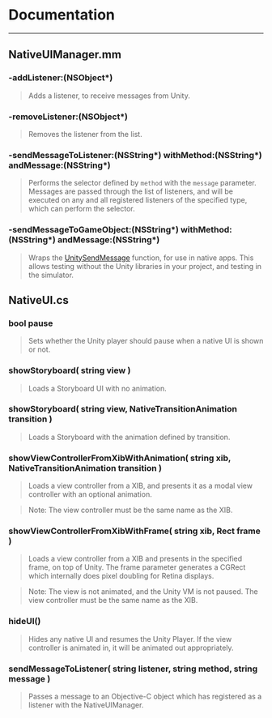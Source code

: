 Documentation
=============

***

NativeUIManager.mm
------------------

### -addListener:(NSObject*)

>Adds a listener, to receive messages from Unity.


### -removeListener:(NSObject*)

>Removes the listener from the list.


### -sendMessageToListener:(NSString*) withMethod:(NSString*) andMessage:(NSString*)

>Performs the selector defined by `method` with the `message` parameter. Messages are passed through the 
list of listeners, and will be executed on any and all registered listeners of the specified type, which 
can perform the selector. 


### -sendMessageToGameObject:(NSString*) withMethod:(NSString*) andMessage:(NSString*)

>Wraps the [UnitySendMessage](http://docs.unity3d.com/Documentation/Manual/PluginsForIOS.html) function, for use in 
native apps. This allows testing without the Unity libraries in your project, and testing in the simulator. 



NativeUI.cs
-----------

### bool pause

>Sets whether the Unity player should pause when a native UI is shown or not.


### showStoryboard( string view )

>Loads a Storyboard UI with no animation. 


### showStoryboard( string view, NativeTransitionAnimation transition ) 

>Loads a Storyboard with the animation defined by transition. 


### showViewControllerFromXibWithAnimation( string xib, NativeTransitionAnimation transition ) 

>Loads a view controller from a XIB, and presents it as a modal view controller with an 
optional animation. 

>Note: The view controller must be the same name as the XIB.


### showViewControllerFromXibWithFrame( string xib, Rect frame )

>Loads a view controller from a XIB and presents in the specified frame, on top of Unity. The frame 
parameter generates a CGRect which internally does pixel doubling for Retina displays. 

>Note: The view is not animated, and the Unity VM is not paused. The view controller must be the 
same name as the XIB. 


### hideUI()

>Hides any native UI and resumes the Unity Player. If the view controller is animated in, it will be animated out appropriately. 


### sendMessageToListener( string listener, string method, string message )

>Passes a message to an Objective-C object which has registered as a listener with the NativeUIManager.

